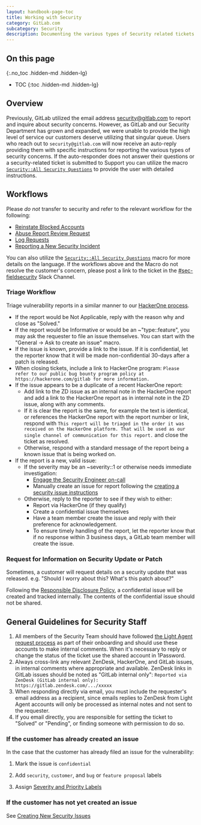 ```yaml
---
layout: handbook-page-toc
title: Working with Security
category: GitLab.com
subcategory: Security
description: Documenting the various types of Security related tickets and the escalation process to notify Security. 
---
```


## On this page
{:.no_toc .hidden-md .hidden-lg}

- TOC
{:toc .hidden-md .hidden-lg}

## Overview

Previously, GitLab utilized the email address security@gitlab.com to report and inquire about security concerns. However, as GitLab and our Security Department has grown and expanded, we were unable to provide the high level of service our customers deserve utilizing that singular queue. Users who reach out to `security@gitlab.com` will now receive an auto-reply providing them with specific instructions for reporting the various types of security concerns. If the auto-responder does not answer their questions or a security-related ticket is submitted to Support you can utilize the macro [`Security::All Security Questions`](https://gitlab.com/gitlab-com/support/support-ops/zendesk-macros/-/blob/master/macros/active/Security/All%20Security%20Questions.yaml) to provide the user with detailed instructions.   

## Workflows

Please _do not_ transfer to security and refer to the relevant workflow for the following:

* [Reinstate Blocked Accounts](/handbook/support/workflows/reinstating-blocked-accounts.html)
* [Abuse Report Review Request](/handbook/support/workflows/Abuse_Report_Review_Request.html)
* [Log Requests](/handbook/support/workflows/log_requests.html)
* [Reporting a New Security Incident](https://about.gitlab.com/handbook/engineering/security/security-operations/sirt/engaging-security-on-call.html)

You can also utilize the [`Security::All Security Questions`](https://gitlab.com/gitlab-com/support/support-ops/zendesk-macros/-/blob/master/macros/active/Security/All%20Security%20Questions.yaml) macro for more details on the language. If the workflows above and the Macro do not resolve the customer's concern, please post a link to the ticket in the [#sec-fieldsecurity](https://gitlab.slack.com/archives/CV5A53V70) Slack Channel. 

### Triage Workflow

Triage vulnerability reports in a similar manner to our [HackerOne process](/handbook/engineering/security/security-engineering-and-research/application-security/runbooks/hackerone-process.html).

* If the report would be Not Applicable, reply with the reason why and close as "Solved."
* If the report would be Informative or would be an ~"type::feature", you may ask the requester to
  file an issue themselves. You can start with the "General -> Ask to create an issue"
  macro.
* If the issue is known, provide a link to the issue. If it is confidential,
    let the reporter know that it will be made non-confidential 30-days after
    a patch is released.
* When closing tickets, include a link to HackerOne program:
  `Please refer to our public bug bounty program policy at https://hackerone.com/gitlab for more information.`
* If the issue appears to be a duplicate of a recent HackerOne report:
  * Add link to the ZD issue as an internal note in the HackerOne report and
      add a link to the HackerOne report as in internal note in the ZD issue,
      along with any comments.
  * If it is clear the report is the same, for example the
      text is identical, or references the HackerOne report with the report number or
      link, respond with ```This report will be triaged in the order it was
      received on the HackerOne platform. That will be used as our single
      channel of communication for this report.``` and close the ticket as
      resolved.
  * Otherwise, respond with a standard message of the report being a known issue
    that is being worked on.
* If the report is a new, valid issue:
  * If the severity may be an ~severity::1 or otherwise needs immediate investigation:
    * [Engage the Security Engineer on-call](/handbook/engineering/security/security-operations/sirt/engaging-security-on-call.html)
    * Manually create an issue for report following the [creating a security issue instructions](/handbook/engineering/security/#creating-new-security-issues)
  * Otherwise, reply to the reporter to see if they wish to either:
    * Report via HackerOne (if they qualify)
    * Create a confidential issue themselves
    * Have a team member create the issue and reply with their preference for acknowledgement.
    * To ensure timely handling of the report, let the reporter know that if no response
      within 3 business days, a GitLab team member will create the issue.

### Request for Information on Security Update or Patch

Sometimes, a customer will request details on a security update that was released. e.g. "Should I worry about this? What's this patch about?"

Following the [Responsible Disclosure Policy](/security/disclosure/), a confidential issue will be created and tracked internally.
The contents of the confidential issue should not be shared.

## General Guidelines for Security Staff

1.  All members of the Security Team should have followed [the Light Agent request process](/handbook/support/internal-support/#viewing-support-tickets)
  as part of their onboarding and should use these accounts to make internal comments. When it's necessary to reply or change the
  status of the ticket use the shared account in 1Password.
1. Always cross-link any relevant ZenDesk, HackerOne, and GitLab issues, in
  internal comments where appropriate and available. ZenDesk links in GitLab issues
  should be noted as "GitLab internal only": `Reported via ZenDesk (GitLab internal only): https://gitlab.zendesk.com/.../xxxxx`
1. When responding directly via email, you must include the requester's email
  address as a recipient, since emails replies to ZenDesk from Light Agent
  accounts will only be processed as internal notes and not sent to the requester.
  1. If you email directly, you are responsible for setting the ticket to
    "Solved" or "Pending", or finding someone with permission to do so.

### If the customer has already created an issue

In the case that the customer has already filed an issue for the vulnerability:

1. Mark the issue is `confidential`

1. Add `security`, `customer`, and `bug` or `feature proposal` labels

1. Assign [Severity and Priority Labels](/handbook/engineering/security/#severity-and-priority-labels-on-security-issues)

### If the customer has not yet created an issue

See [Creating New Security Issues](/handbook/engineering/security/#creating-new-security-issues)
